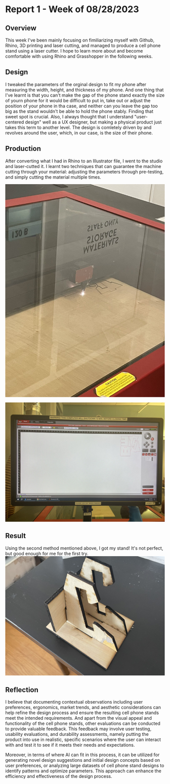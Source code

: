 # Report 1 - Week of 08/28/2023

## Overview
This week I've been mainly focusing on fimiliarizing myself with Github, Rhino, 3D printing and laser cutting, and managed to produce a cell phone stand using a laser cutter. I hope to learn more about and become comfortable with using Rhino and Grasshopper in the following weeks.

## Design
I tweaked the parameters of the orginal design to fit my phone after measuring the width, height, and thickness of my phone. And one thing that I've learnt is that you can't make the gap of the phone stand exactly the size of yourn phone for it would be difficult to put in, take out or adjust the position of your phone in tha case, and neither can you leave the gap too big as the stand wouldn't be able to hold the phone stably. Finding that sweet spot is crucial. Also, I always thought that I understand "user-centered design" well as a UX designer, but making a physical product just takes this term to another level. The design is comletely driven by and revolves around the user, which, in our case, is the size of their phone.

## Production
After converting what I had in Rhino to an Illustrator file, I went to the studio and laser-cutted it. I learnt two techniques that can guarantee the machine cutting through your material: adjusting the parameters through pre-testing, and simply cutting the material multiple times.

![](p1.jpeg)

![](p2.jpeg)

## Result
Using the second method mentioned above, I got my stand! It's not perfect, but good enough for me for the first try.
![](p3.jpeg)

## Reflection
I believe that documenting contextual observations including user preferences, ergonomics, market trends, and aesthetic considerations can help refine the design process and ensure the resulting cell phone stands meet the intended requirements. And apart from the visual appeal and functionality of the cell phone stands, other evaluations can be conducted to provide valuable feedback. This feedback may involve user testing, usability evaluations, and durability assessments, namely putting the product into use in realistic, specific scenarios where the user can interact with and test it to see if it meets their needs and expectations.

Moreover, in terms of where AI can fit in this process, it can be utilized for generating novel design suggestions and initial design concepts based on user preferences, or analyzing large datasets of cell phone stand designs to identify patterns and optimize parameters. This approach can enhance the efficiency and effectiveness of the design process.
